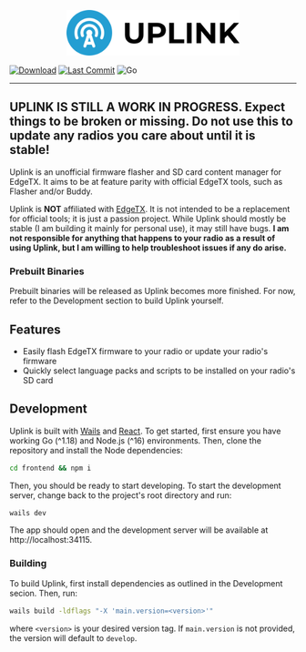 <p align="center">
    <picture>
        <source media="(prefers-color-scheme: dark)" srcset="./.github/assets/logo-full-dark.svg">
        <img src="./.github/assets/logo-full-light.svg" height="80" alt="Uplink Logo" />
    </picture>
</p>

[![Download](https://img.shields.io/github/downloads/bigspeedfpv/uplink/total?style=for-the-badge)](https://github.com/bigspeedfpv/uplink/releases) [![Last Commit](https://img.shields.io/github/last-commit/bigspeedfpv/uplink?style=for-the-badge)](https://github.com/bigspeedfpv/uplink/commits/) ![Go](https://img.shields.io/github/go-mod/go-version/bigspeedfpv/uplink?style=for-the-badge)

---

## UPLINK IS STILL A WORK IN PROGRESS. Expect things to be broken or missing. Do not use this to update any radios you care about until it is stable!

Uplink is an unofficial firmware flasher and SD card content manager for EdgeTX. It aims to be at feature parity with official EdgeTX tools, such as Flasher and/or Buddy.

Uplink is **NOT** affiliated with [EdgeTX](https://github.com/edgetx). It is not intended to be a replacement for official tools; it is just a passion project. While Uplink should mostly be stable (I am building it mainly for personal use), it may still have bugs. **I am not responsible for anything that happens to your radio as a result of using Uplink, but I am willing to help troubleshoot issues if any do arise.**

### Prebuilt Binaries

Prebuilt binaries will be released as Uplink becomes more finished. For now, refer to the Development section to build Uplink yourself.

## Features

- Easily flash EdgeTX firmware to your radio or update your radio's firmware
- Quickly select language packs and scripts to be installed on your radio's SD card

## Development

Uplink is built with [Wails](https://wails.app/) and [React](https://reactjs.org/). To get started, first ensure you have working Go (^1.18) and Node.js (^16) environments. Then, clone the repository and install the Node dependencies:

```bash
cd frontend && npm i
```

Then, you should be ready to start developing. To start the development server, change back to the project's root directory and run:

```bash
wails dev
```

The app should open and the development server will be available at http://localhost:34115.

### Building

To build Uplink, first install dependencies as outlined in the Development secion. Then, run:

```bash
wails build -ldflags "-X 'main.version=<version>'"
```

where `<version>` is your desired version tag. If `main.version` is not provided, the version will default to `develop`.
